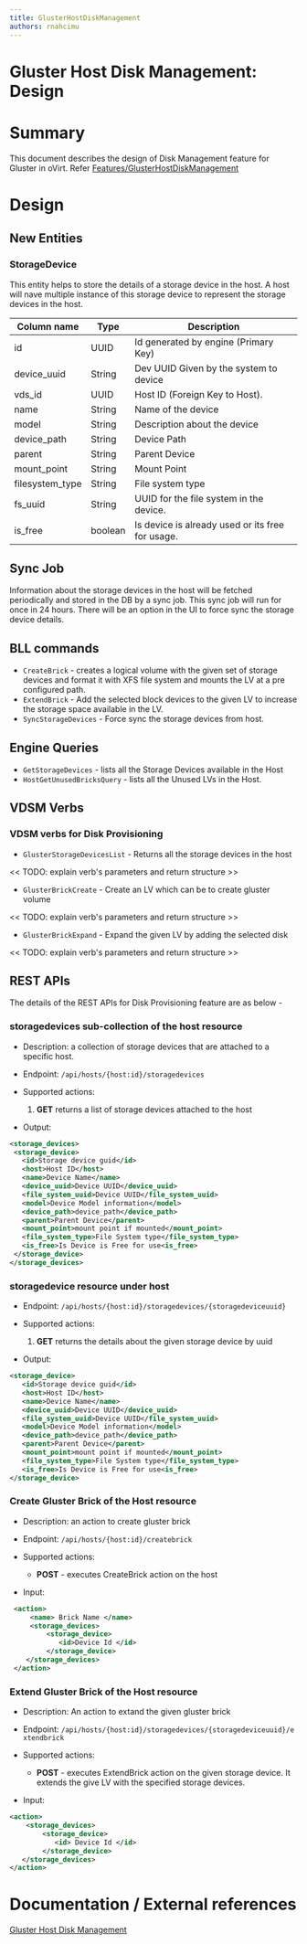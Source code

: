 ```yaml
---
title: GlusterHostDiskManagement
authors: rnahcimu
---
```


# Gluster Host Disk Management: Design

# Summary

This document describes the design of Disk Management feature for Gluster in oVirt.
Refer [Features/GlusterHostDiskManagement](/develop/release-management/features/gluster/glusterhostdiskmanagement.html)

# Design

## New Entities

### StorageDevice

This entity helps to store the details of a storage device in the host. A host will nave multiple instance of this storage device to represent the storage devices in the host.

| Column name      | Type    | Description                                      |
|------------------|---------|--------------------------------------------------|
| id               | UUID    | Id generated by engine (Primary Key)             |
| device_uuid      | String  | Dev UUID Given by the system to device           |
| vds_id           | UUID    | Host ID (Foreign Key to Host).                   |
| name             | String  | Name of the device                               |
| model            | String  | Description about the device                     |
| device_path      | String  | Device Path                                      |
| parent           | String  | Parent Device                                    |
| mount_point      | String  | Mount Point                                      |
| filesystem_type  | String  | File system type                                 |
| fs_uuid          | String  | UUID for the file system in the device.          |
| is_free          | boolean | Is device is already used or its free for usage. |

## Sync Job

Information about the storage devices in the host will be fetched periodically and stored in the DB by a sync job.
This sync job will run for once in 24 hours. There will be an option in the UI to force sync the storage device details.

## BLL commands

* `CreateBrick` - creates a logical volume with the given set of storage devices and format it with XFS file system and mounts the LV at a pre configured path.
* `ExtendBrick` - Add the selected block devices to the given LV to increase the storage space available in the LV.
* `SyncStorageDevices` - Force sync the storage devices from host.

## Engine Queries

* `GetStorageDevices` - lists all the Storage Devices available in the Host
* `HostGetUnusedBricksQuery` - lists all the Unused LVs in the Host.

## VDSM Verbs

### VDSM verbs for Disk Provisioning

*   `GlusterStorageDevicesList` - Returns all the storage devices in the host

<< TODO: explain verb's parameters and return structure >>

*   `GlusterBrickCreate` - Create an LV which can be to create gluster volume

<< TODO: explain verb's parameters and return structure >>

*   `GlusterBrickExpand` - Expand the given LV by adding the selected disk

<< TODO: explain verb's parameters and return structure >>

## REST APIs

The details of the REST APIs for Disk Provisioning feature are as below -

### storagedevices sub-collection of the host resource

* Description: a collection of storage devices that are attached to a specific host.

* Endpoint: `/api/hosts/{host:id}/storagedevices`

* Supported actions:
    1.  **GET** returns a list of storage devices attached to the host

* Output:

```xml
<storage_devices>
 <storage_device>
   <id>Storage device guid</id>
   <host>Host ID</host>
   <name>Device Name</name>
   <device_uuid>Device UUID</device_uuid>
   <file_system_uuid>Device UUID</file_system_uuid>
   <model>Device Model information</model>
   <device_path>device_path</device_path>
   <parent>Parent Device</parent>
   <mount_point>mount point if mounted</mount_point>
   <file_system_type>File System type</file_system_type>
   <is_free>Is Device is Free for use<is_free>
 </storage_device>
</storage_devices>
```

### storagedevice resource under host

* Endpoint: `/api/hosts/{host:id}/storagedevices/{storagedeviceuuid}`

*   Supported actions:
    1.  **GET** returns the details about the given storage device by uuid

* Output:

```xml
<storage_device>
   <id>Storage device guid</id>
   <host>Host ID</host>
   <name>Device Name</name>
   <device_uuid>Device UUID</device_uuid>
   <file_system_uuid>Device UUID</file_system_uuid>
   <model>Device Model information</model>
   <device_path>device_path</device_path>
   <parent>Parent Device</parent>
   <mount_point>mount point if mounted</mount_point>
   <file_system_type>File System type</file_system_type>
   <is_free>Is Device is Free for use<is_free>
</storage_device>
```

### Create Gluster Brick of the Host resource

* Description: an action to create gluster brick

* Endpoint: `/api/hosts/{host:id}/createbrick`

* Supported actions:
    - **POST** - executes CreateBrick action on the host

* Input:

```xml
 <action>
     <name> Brick Name </name>
     <storage_devices>
         <storage_device>
            <id>Device Id </id>
         </storage_device>
    </storage_devices>
 </action>
```

### Extend Gluster Brick of the Host resource

* Description: An action to extand the given gluster brick

* Endpoint: `/api/hosts/{host:id}/storagedevices/{storagedeviceuuid}/extendbrick`

*   Supported actions:
    -   **POST** - executes ExtendBrick action on the given storage device. It extends the give LV with the specified storage devices.

* Input:

```xml
<action>
    <storage_devices>
        <storage_device>
           <id> Device Id </id>
        </storage_device>
   </storage_devices>
</action>
```

# Documentation / External references

[Gluster Host Disk Management](/develop/release-management/features/gluster/glusterhostdiskmanagement.html)
